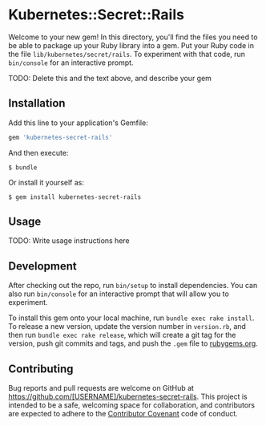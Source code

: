# Kubernetes::Secret::Rails

Welcome to your new gem! In this directory, you'll find the files you need to be able to package up your Ruby library into a gem. Put your Ruby code in the file `lib/kubernetes/secret/rails`. To experiment with that code, run `bin/console` for an interactive prompt.

TODO: Delete this and the text above, and describe your gem

## Installation

Add this line to your application's Gemfile:

```ruby
gem 'kubernetes-secret-rails'
```

And then execute:

    $ bundle

Or install it yourself as:

    $ gem install kubernetes-secret-rails

## Usage

TODO: Write usage instructions here

## Development

After checking out the repo, run `bin/setup` to install dependencies. You can also run `bin/console` for an interactive prompt that will allow you to experiment.

To install this gem onto your local machine, run `bundle exec rake install`. To release a new version, update the version number in `version.rb`, and then run `bundle exec rake release`, which will create a git tag for the version, push git commits and tags, and push the `.gem` file to [rubygems.org](https://rubygems.org).

## Contributing

Bug reports and pull requests are welcome on GitHub at https://github.com/[USERNAME]/kubernetes-secret-rails. This project is intended to be a safe, welcoming space for collaboration, and contributors are expected to adhere to the [Contributor Covenant](http://contributor-covenant.org) code of conduct.

